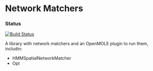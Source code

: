 # Network Matchers

### Status
[![Build Status](https://travis-ci.org/GeoHistoricalData/nm.png)](https://travis-ci.org/GeoHistoricalData/nm)

A library with network matchers and an OpenMOLE plugin to run them, includin:
- HMMSpatialNetworkMatcher
- Opt

